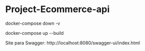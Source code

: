 ﻿# Project-Ecommerce-api

docker-compose down -v

docker-compose up --build

Site para Swagger: http://localhost:8080/swagger-ui/index.html
